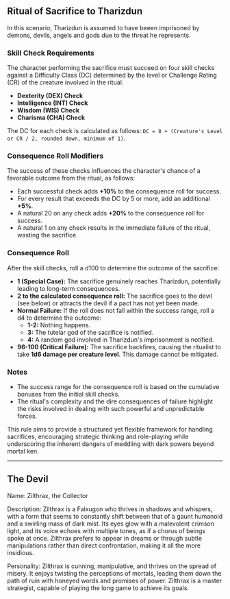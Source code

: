 ## **Ritual of Sacrifice to Tharizdun**

In this scenario, Tharizdun is assumed to have beeen imprisoned by demons, devils, angels and gods due to the threat he represents.

### **Skill Check Requirements**

The character performing the sacrifice must succeed on four skill checks against a Difficulty Class (DC) determined by the level or Challenge Rating (CR) of the creature involved in the ritual:

- **Dexterity (DEX) Check**
- **Intelligence (INT) Check**
- **Wisdom (WIS) Check**
- **Charisma (CHA) Check**

The DC for each check is calculated as follows: `DC = 8 + (Creature's Level or CR / 2, rounded down, minimum of 1)`.

### **Consequence Roll Modifiers**

The success of these checks influences the character's chance of a favorable outcome from the ritual, as follows:

- Each successful check adds **+10%** to the consequence roll for success.
- For every result that exceeds the DC by 5 or more, add an additional **+5%**.
- A natural 20 on any check adds **+20%** to the consequence roll for success.
- A natural 1 on any check results in the immediate failure of the ritual, wasting the sacrifice.

### **Consequence Roll**

After the skill checks, roll a d100 to determine the outcome of the sacrifice:

- **1 (Special Case):** The sacrifice genuinely reaches Tharizdun, potentially leading to long-term consequences.
- **2 to the calculated consequence roll:** The sacrifice goes to the devil (see below) or attracts the devil if a pact has not yet been made.
- **Normal Failure:** If the roll does not fall within the success range, roll a d4 to determine the outcome:
  - **1-2:** Nothing happens.
  - **3:** The tutelar god of the sacrifice is notified.
  - **4:** A random god involved in Tharizdun's imprisonment is notified.
- **96-100 (Critical Failure):** The sacrifice backfires, causing the ritualist to take **1d6 damage per creature level**. This damage cannot be mitigated.

### **Notes**

- The success range for the consequence roll is based on the cumulative bonuses from the initial skill checks.
- The ritual's complexity and the dire consequences of failure highlight the risks involved in dealing with such powerful and unpredictable forces.

This rule aims to provide a structured yet flexible framework for handling sacrifices, encouraging strategic thinking and role-playing while underscoring the inherent dangers of meddling with dark powers beyond mortal ken.

--- 

## **The Devil**

Name: Zilthrax, the Collector

Description: Zilthrax is a Falxugon who thrives in shadows and whispers, with a form that seems to constantly shift between that of a gaunt humanoid and a swirling mass of dark mist. Its eyes glow with a malevolent crimson light, and its voice echoes with multiple tones, as if a chorus of beings spoke at once. Zilthrax prefers to appear in dreams or through subtle manipulations rather than direct confrontation, making it all the more insidious.

Personality: Zilthrax is cunning, manipulative, and thrives on the spread of misery. It enjoys twisting the perceptions of mortals, leading them down the path of ruin with honeyed words and promises of power. Zilthrax is a master strategist, capable of playing the long game to achieve its goals.

